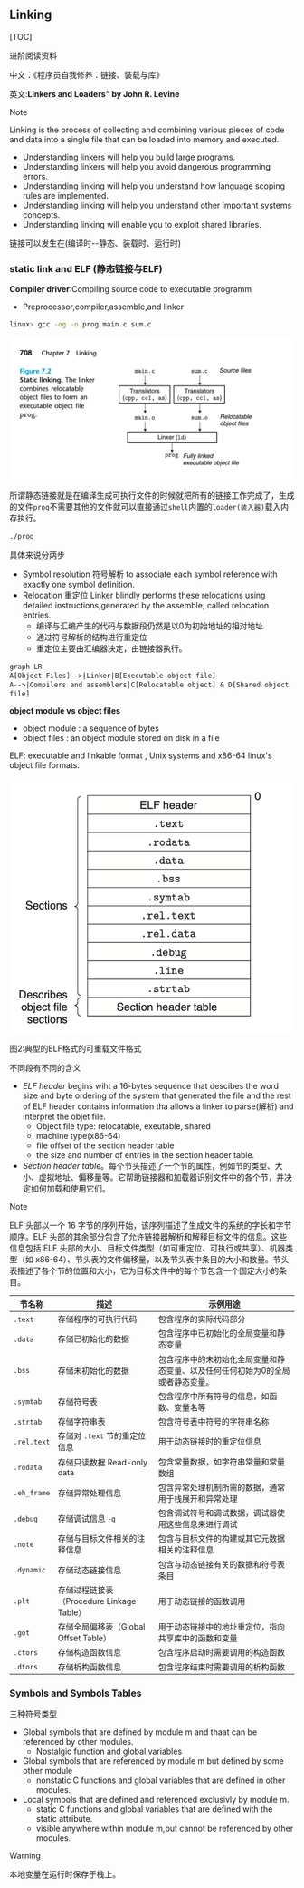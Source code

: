 ## Linking

[TOC]

进阶阅读资料

中文：《程序员自我修养：链接、装载与库》

英文:**Linkers and Loaders” by John R. Levine**

> [!note]
>
> Linking is the process of collecting and combining various pieces of code and data into a single file that can be loaded into memory and executed.

- Understanding linkers will help you build large programs.
- Understanding linkers will help you avoid dangerous programming errors.
- Understanding linking will help you understand how language scoping rules are implemented.
- Understanding linking will help you understand other important systems concepts.
- Understanding linking will enable you to exploit shared libraries.

链接可以发生在(编译时--静态、装载时、运行时)

### static link and ELF (静态链接与ELF)

**Compiler driver**:Compiling source code to executable programm

- Preprocessor,compiler,assemble,and linker

```bash
linux> gcc -og -o prog main.c sum.c
```

![image-20241225120932096](./assets/static_linking.png)

所谓静态链接就是在编译生成可执行文件的时候就把所有的链接工作完成了，生成的文件`prog`不需要其他的文件就可以直接通过`shell`内置的`loader(装入器)`载入内存执行。

```bash
./prog
```

具体来说分两步

- Symbol resolution 符号解析 to associate each symbol reference with exactly one symbol definition.
- Relocation 重定位 Linker blindly performs these relocations using detailed instructions,generated by the assemble, called relocation entries. 
  - 编译与汇编产生的代码与数据段仍然是以0为初始地址的相对地址
  - 通过符号解析的结构进行重定位
  - 重定位主要由汇编器决定，由链接器执行。

```mermaid
graph LR
A[Object Files]-->|Linker|B[Executable object file]
A-->|Compilers and assemblers|C[Relocatable object] & D[Shared object file]
```

**object module vs object files**

- object module : a sequence of bytes
- object files : an object module stored on disk in a file

ELF: executable and linkable format , Unix systems and x86-64 linux's object file formats.

![image-20241225130143427](./assets/typical_ELF.png)

图2:典型的ELF格式的可重载文件格式

不同段有不同的含义

- *ELF header* begins wiht a 16-bytes sequence that descibes the word size and byte ordering of the system that generated the file and the rest of ELF header contains information tha allows a linker to parse(解析) and interpret the objet file.
  - Object file type: relocatable, exeutable, shared
  - machine type(x86-64)
  - file offset of the section header table
  - the size and number of entries in the section header table.
- *Section header table*。每个节头描述了一个节的属性，例如节的类型、大小、虚拟地址、偏移量等。它帮助链接器和加载器识别文件中的各个节，并决定如何加载和使用它们。

> [!note]
>
> ELF 头部以一个 16 字节的序列开始，该序列描述了生成文件的系统的字长和字节顺序。ELF 头部的其余部分包含了允许链接器解析和解释目标文件的信息。这些信息包括 ELF 头部的大小、目标文件类型（如可重定位、可执行或共享）、机器类型（如 x86-64）、节头表的文件偏移量，以及节头表中条目的大小和数量。节头表描述了各个节的位置和大小，它为目标文件中的每个节包含一个固定大小的条目。

| 节名称      | 描述                                      | 示例用途                                                     |
| ----------- | ----------------------------------------- | ------------------------------------------------------------ |
| `.text`     | 存储程序的可执行代码                      | 包含程序的实际代码部分                                       |
| `.data`     | 存储已初始化的数据                        | 包含程序中已初始化的全局变量和静态变量                       |
| `.bss`      | 存储未初始化的数据                        | 包含程序中的未初始化全局变量和静态变量、以及任何任何初始为0的全局或者静态变量。 |
| `.symtab`   | 存储符号表                                | 包含程序中所有符号的信息，如函数、变量名等                   |
| `.strtab`   | 存储字符串表                              | 包含符号表中符号的字符串名称                                 |
| `.rel.text` | 存储对 `.text` 节的重定位信息             | 用于动态链接时的重定位信息                                   |
| `.rodata`   | 存储只读数据 Read-only data               | 包含常量数据，如字符串常量和常量数组                         |
| `.eh_frame` | 存储异常处理信息                          | 包含异常处理机制所需的数据，通常用于栈展开和异常处理         |
| `.debug`    | 存储调试信息 `-g`                         | 包含调试符号和调试数据，调试器使用这些信息来进行调试         |
| `.note`     | 存储与目标文件相关的注释信息              | 包含与目标文件的构建或其它元数据相关的注释信息               |
| `.dynamic`  | 存储动态链接信息                          | 包含与动态链接有关的数据和符号表条目                         |
| `.plt`      | 存储过程链接表（Procedure Linkage Table） | 用于动态链接的函数调用                                       |
| `.got`      | 存储全局偏移表（Global Offset Table）     | 用于动态链接中的地址重定位，指向共享库中的函数和变量         |
| `.ctors`    | 存储构造函数信息                          | 包含程序启动时需要调用的构造函数                             |
| `.dtors`    | 存储析构函数信息                          | 包含程序结束时需要调用的析构函数                             |

### Symbols and Symbols Tables

三种符号类型

- Global symbols that are defined by module m and thaat can be referenced by other modules.
  - Nostalgic function and global variables 
- Global symbols that are referenced by module m but defined by some other module
  - nonstatic C functions and global variables that are defined in other modules.
- Local symbols that are defined and referenced exclusivly by module m.
  - static C functions and global variables that are defined with the static attribute.
  - visible anywhere within module m,but cannot be referenced by other modules.

> [!warning]
>
> 本地变量在运行时保存于栈上。

